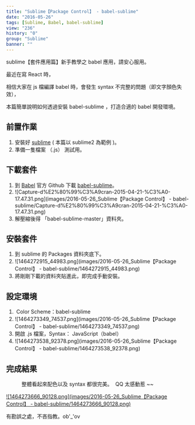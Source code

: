 ```yaml
---
title: "Sublime【Package Control】 - babel-sublime"
date: "2016-05-26"
tags: [Sublime, Babel, babel-sublime]
view: "236"
history: "0"
group: "Sublime"
banner: ""
---
```


sublime【套件應用篇】新手教學之 babel 應用，請安心服用。 

最近在寫 React 時，

相信大家在 js 檔編譯 babel 時，會發生 syntax 不完整的問題（即文字顏色失效），

本篇簡單說明如何透過安裝 babel-sublime ，打造合適的 babel 開發環境。

**前置作業**
--------

1.  安裝好 [sublime](http://www.sublimetext.com/2) ( 本篇以 sublime2 為範例 )。
2.  準備一隻檔案 （.js） 測試用。

下載套件
----

1.  到 [Babel](https://github.com/babel) 官方 Github 下載 [babel-sublime](https://github.com/babel/babel-sublime)。
2.  ![Capture-d%E2%80%99%C3%A9cran-2015-04-21-%C3%A0-17.47.31.png](images/2016-05-26_Sublime【Package Control】 - babel-sublime/Capture-d%E2%80%99%C3%A9cran-2015-04-21-%C3%A0-17.47.31.png)
3.  解壓縮後得 「babel-sublime-master」資料夾。

安裝套件
----

1.  到 sublime 的 Packages 資料夾底下。
2.  ![1464272915_44983.png](images/2016-05-26_Sublime【Package Control】 - babel-sublime/1464272915_44983.png)
3.  將剛剛下載的資料夾貼進此，即完成手動安裝。

設定環境
----

1.   Color Scheme：babel-sublime
2.  ![1464273349_74537.png](images/2016-05-26_Sublime【Package Control】 - babel-sublime/1464273349_74537.png)
3.  開啟 .js 檔案，Syntax： JavaScript（babel）
4.  ![1464273538_92378.png](images/2016-05-26_Sublime【Package Control】 - babel-sublime/1464273538_92378.png)

完成結果
----

　　　整體看起來配色以及 syntax 都很完美。  QQ 太感動惹 ~~

[![1464273666_90128.png](images/2016-05-26_Sublime【Package Control】 - babel-sublime/1464273666_90128.png)](https://dotblogsfile.blob.core.windows.net/user/incredible/e9767885-3183-47ed-8f49-63b470be4c05/1464273666_90128.png)

有勘誤之處，不吝指教。ob'\_'ov